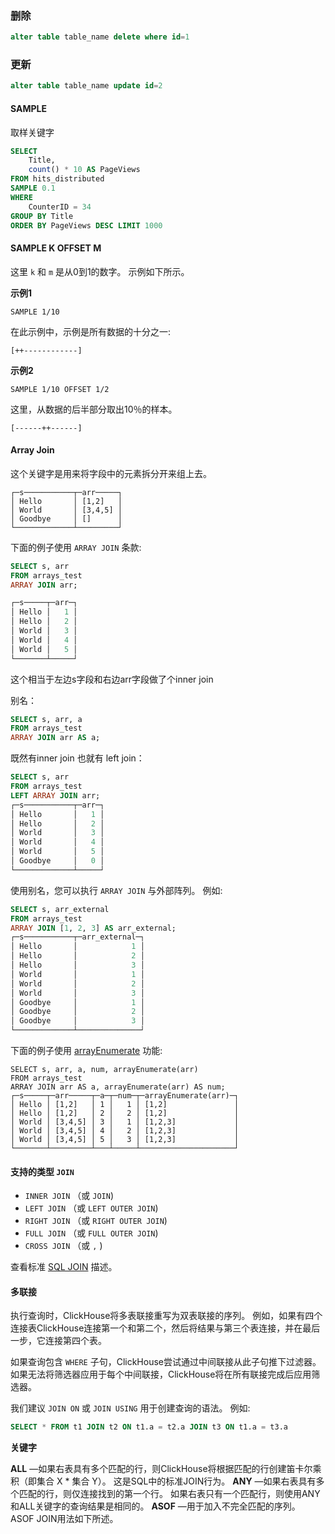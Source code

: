### 删除

```sql
alter table table_name delete where id=1
```

### 更新

```sql
alter table table_name update id=2
```

#### SAMPLE

取样关键字

```sql
SELECT
    Title,
    count() * 10 AS PageViews
FROM hits_distributed
SAMPLE 0.1
WHERE
    CounterID = 34
GROUP BY Title
ORDER BY PageViews DESC LIMIT 1000
```

#### SAMPLE K OFFSET M

这里 `k` 和 `m` 是从0到1的数字。 示例如下所示。

**示例1**

```
SAMPLE 1/10
```

在此示例中，示例是所有数据的十分之一:

```
[++------------]
```

**示例2**

```
SAMPLE 1/10 OFFSET 1/2
```

这里，从数据的后半部分取出10％的样本。

```
[------++------]
```

#### Array Join

这个关键字是用来将字段中的元素拆分开来组上去。

```
┌─s───────────┬─arr─────┐
│ Hello       │ [1,2]   │
│ World       │ [3,4,5] │
│ Goodbye     │ []      │
└─────────────┴─────────┘
```

下面的例子使用 `ARRAY JOIN` 条款:

```sql
SELECT s, arr
FROM arrays_test
ARRAY JOIN arr;

┌─s─────┬─arr─┐
│ Hello │   1 │
│ Hello │   2 │
│ World │   3 │
│ World │   4 │
│ World │   5 │
└───────┴─────┘
```

这个相当于左边s字段和右边arr字段做了个inner join

别名：

```sql
SELECT s, arr, a
FROM arrays_test
ARRAY JOIN arr AS a;
```

既然有inner join 也就有 left join：

```sql
SELECT s, arr
FROM arrays_test
LEFT ARRAY JOIN arr;
┌─s───────────┬─arr─┐
│ Hello       │   1 │
│ Hello       │   2 │
│ World       │   3 │
│ World       │   4 │
│ World       │   5 │
│ Goodbye     │   0 │
└─────────────┴─────┘
```

使用别名，您可以执行 `ARRAY JOIN` 与外部阵列。 例如:

```sql
SELECT s, arr_external
FROM arrays_test
ARRAY JOIN [1, 2, 3] AS arr_external;
┌─s───────────┬─arr_external─┐
│ Hello       │            1 │
│ Hello       │            2 │
│ Hello       │            3 │
│ World       │            1 │
│ World       │            2 │
│ World       │            3 │
│ Goodbye     │            1 │
│ Goodbye     │            2 │
│ Goodbye     │            3 │
└─────────────┴──────────────┘
```

下面的例子使用 [arrayEnumerate](https://clickhouse.tech/docs/zh/sql-reference/functions/array-functions/#array_functions-arrayenumerate) 功能:

```
SELECT s, arr, a, num, arrayEnumerate(arr)
FROM arrays_test
ARRAY JOIN arr AS a, arrayEnumerate(arr) AS num;
┌─s─────┬─arr─────┬─a─┬─num─┬─arrayEnumerate(arr)─┐
│ Hello │ [1,2]   │ 1 │   1 │ [1,2]               │
│ Hello │ [1,2]   │ 2 │   2 │ [1,2]               │
│ World │ [3,4,5] │ 3 │   1 │ [1,2,3]             │
│ World │ [3,4,5] │ 4 │   2 │ [1,2,3]             │
│ World │ [3,4,5] │ 5 │   3 │ [1,2,3]             │
└───────┴─────────┴───┴─────┴─────────────────────┘
```

#### 支持的类型 `JOIN`

- `INNER JOIN` （或 `JOIN`)
- `LEFT JOIN` （或 `LEFT OUTER JOIN`)
- `RIGHT JOIN` （或 `RIGHT OUTER JOIN`)
- `FULL JOIN` （或 `FULL OUTER JOIN`)
- `CROSS JOIN` （或 `,` )

查看标准 [SQL JOIN](https://en.wikipedia.org/wiki/Join_(SQL)) 描述。

#### 多联接

执行查询时，ClickHouse将多表联接重写为双表联接的序列。 例如，如果有四个连接表ClickHouse连接第一个和第二个，然后将结果与第三个表连接，并在最后一步，它连接第四个表。

如果查询包含 `WHERE` 子句，ClickHouse尝试通过中间联接从此子句推下过滤器。 如果无法将筛选器应用于每个中间联接，ClickHouse将在所有联接完成后应用筛选器。

我们建议 `JOIN ON` 或 `JOIN USING` 用于创建查询的语法。 例如:

```sql
SELECT * FROM t1 JOIN t2 ON t1.a = t2.a JOIN t3 ON t1.a = t3.a
```

**关键字**

**ALL** —如果右表具有多个匹配的行，则ClickHouse将根据匹配的行创建笛卡尔乘积（即集合 X * 集合 Y）。 这是SQL中的标准JOIN行为。
**ANY** —如果右表具有多个匹配的行，则仅连接找到的第一个行。 如果右表只有一个匹配行，则使用ANY和ALL关键字的查询结果是相同的。
**ASOF** —用于加入不完全匹配的序列。 ASOF JOIN用法如下所述。

